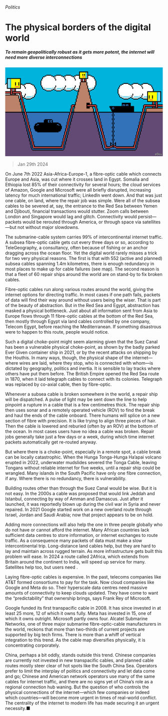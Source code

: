 ###### Politics

# The physical borders of the digital world 

##### To remain geopolitically robust as it gets more potent, the internet will need more diverse interconnections 

![image](images/20240203_TQD005.jpg) 

> Jan 29th 2024 

On June 7th 2022 Asia-Africa-Europe-1, a fibre-optic cable which connects Europe and Asia, was cut where it crosses land in Egypt. Somalia and Ethiopia lost 85% of their connectivity for several hours; the cloud services of Amazon, Google and Microsoft were all briefly disrupted, increasing latency for much international traffic; LinkedIn went down. And that was just one cable, on land, where the repair job was simple. Were all of the subsea cables to be severed at, say, the entrance to the Red Sea between Yemen and Djibouti, financial transactions would stutter. Zoom calls between London and Singapore would lag and glitch. Connectivity would persist—packets would be rerouted through America, or through space via satellites—but not without major slowdowns.



The submarine-cable system carries 99% of intercontinental internet traffic. A subsea fibre-optic cable gets cut every three days or so, according to TeleGeography, a consultancy, often because of fishing or an anchor dragging across the ocean floor. Yet the digital world rarely misses a trick for two very physical reasons. The first is that with 552 (active and planned) subsea cables spanning 1.4m kilometres, there is enough redundancy in most places to make up for cable failures (see map). The second reason is that a fleet of 60 repair ships around the world are on stand-by to fix broken cables. 

Fibre-optic cables run along various routes around the world, giving the internet options for directing traffic. In most cases if one path fails, packets of data will find their way around without users being the wiser. That is part of the beauty of abstraction. But in the Red Sea and Egypt, abstraction has masked a physical bottleneck. Just about all information sent from Asia to Europe flows through 11 fibre-optic cables at the bottom of the Red Sea, then mostly through Egypt via land cables controlled by one company, Telecom Egypt, before reaching the Mediterranean. If something disastrous were to happen to this route, people would notice. 

Such a digital choke-point might seem alarming given that the Suez Canal has been a vulnerable physical choke-point, as shown by the badly parked Ever Given container ship in 2021, or by the recent attacks on shipping by the Houthis. In many ways, though, the physical shape of the internet—where wires are laid, where they stop, who is connected with whom—is dictated by geography, politics and inertia. It is sensible to lay tracks where others have put them before. The British Empire opened the Red Sea route in 1870, when it laid telegraph cables to connect with its colonies. Telegraph was replaced by co-axial cable, then by fibre-optic.

Whenever a subsea cable is broken somewhere in the world, a repair ship will be dispatched. A pulse of light may be sent down the line to help pinpoint a rupture in a cable that is a few centimetres thick. The repair ship then uses sonar and a remotely operated vehicle (ROV) to find the break and haul the ends of the cable onboard. There humans will splice on a new section of fibre with precision. It is like trying to align three pieces of hair. Then the cable is lowered and reburied (often by an ROV) at the bottom of the ocean. In most cases users have no idea a cable was broken. Repair jobs generally take just a few days or a week, during which time internet packets automatically get re-routed anyway. 

But where there is a choke-point, especially in a remote spot, a cable break can be locally catastrophic. When the Hunga Tonga-Hunga Ha’apai volcano erupted in 2022, underwater mudslides severed the Tonga Cable, leaving Tongans without reliable internet for five weeks, until a repair ship could be wrangled. Many islands in the South Pacific have only one fibre connection, if any. Where there is no redundancy, there is vulnerability. 

Building routes other than through the Suez Canal would be wise. But it is not easy. In the 2000s a cable was proposed that would link Jeddah and Istanbul, connecting by way of Amman and Damascus. Just after it launched, it was reportedly blown up during the civil war in Syria and never repaired. In 2021 Google started work on a new overland route through Israel, Jordan and Saudi Arabia; now that project appears to be on hold.

Adding more connections will also help the one in three people globally who do not have or cannot afford the internet. Many African countries lack sufficient data centres to store information, or internet exchanges to route traffic. As a consequence many packets of data must make a slow intercontinental trip. Long-distance land cables help, but they are hard to lay and maintain across rugged terrain. As more infrastructure gets built this problem will ease. In 2024 a route called 2Africa, which extends from Britain around the continent to India, will speed up service for many. Satellites help too, but users need . 

Laying fibre-optic cables is expensive. In the past, telecoms companies like AT&T formed consortiums to pay for the task. Now cloud companies like Google and Meta do so. Their hyperscale data centres need massive amounts of connectivity to keep clouds updated. They have come to want the “predictability” that ownership brings, says Frank Rey of Microsoft. 

Google funded its first transpacific cable in 2008. It has since invested in at least 25 more, 12 of which it owns fully. Meta has invested in 15, one of which it owns outright. Microsoft partly owns four. Alcatel Submarine Networks, one of three major submarine fibre-optic-cable manufacturers in the world, reckons that more than two-thirds of current projects are supported by big tech firms. There is more than a whiff of vertical integration to this trend. As the cable map diversifies physically, it is concentrating corporately.

China, perhaps a bit oddly, stands outside this trend. Chinese companies are currently not invested in new transpacific cables, and planned cable routes mostly steer clear of hot spots like the South China Sea. Operators prefer to limit the interplay of politics and connectivity and let data come and go; Chinese and American network operators use many of the same cables for internet traffic, and there are no signs yet of China’s role as a regional connection hub waning. But the question of who controls the physical connections of the internet—which few companies or indeed which countries—will become more urgent in times of real-world conflict. The centrality of the internet to modern life has made securing it an urgent necessity.■

